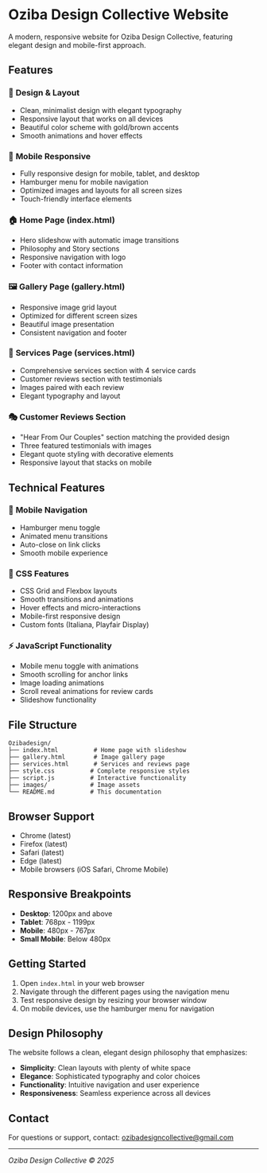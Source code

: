 # Oziba Design Collective Website

A modern, responsive website for Oziba Design Collective, featuring elegant design and mobile-first approach.

## Features

### 🎨 **Design & Layout**
- Clean, minimalist design with elegant typography
- Responsive layout that works on all devices
- Beautiful color scheme with gold/brown accents
- Smooth animations and hover effects

### 📱 **Mobile Responsive**
- Fully responsive design for mobile, tablet, and desktop
- Hamburger menu for mobile navigation
- Optimized images and layouts for all screen sizes
- Touch-friendly interface elements

### 🏠 **Home Page (index.html)**
- Hero slideshow with automatic image transitions
- Philosophy and Story sections
- Responsive navigation with logo
- Footer with contact information

### 🖼️ **Gallery Page (gallery.html)**
- Responsive image grid layout
- Optimized for different screen sizes
- Beautiful image presentation
- Consistent navigation and footer

### 🎯 **Services Page (services.html)**
- Comprehensive services section with 4 service cards
- Customer reviews section with testimonials
- Images paired with each review
- Elegant typography and layout

### 🎭 **Customer Reviews Section**
- "Hear From Our Couples" section matching the provided design
- Three featured testimonials with images
- Elegant quote styling with decorative elements
- Responsive layout that stacks on mobile

## Technical Features

### 📱 **Mobile Navigation**
- Hamburger menu toggle
- Animated menu transitions
- Auto-close on link clicks
- Smooth mobile experience

### 🎨 **CSS Features**
- CSS Grid and Flexbox layouts
- Smooth transitions and animations
- Hover effects and micro-interactions
- Mobile-first responsive design
- Custom fonts (Italiana, Playfair Display)

### ⚡ **JavaScript Functionality**
- Mobile menu toggle with animations
- Smooth scrolling for anchor links
- Image loading animations
- Scroll reveal animations for review cards
- Slideshow functionality

## File Structure

```
Ozibadesign/
├── index.html          # Home page with slideshow
├── gallery.html        # Image gallery page
├── services.html       # Services and reviews page
├── style.css          # Complete responsive styles
├── script.js          # Interactive functionality
├── images/            # Image assets
└── README.md          # This documentation
```

## Browser Support

- Chrome (latest)
- Firefox (latest)
- Safari (latest)
- Edge (latest)
- Mobile browsers (iOS Safari, Chrome Mobile)

## Responsive Breakpoints

- **Desktop**: 1200px and above
- **Tablet**: 768px - 1199px
- **Mobile**: 480px - 767px
- **Small Mobile**: Below 480px

## Getting Started

1. Open `index.html` in your web browser
2. Navigate through the different pages using the navigation menu
3. Test responsive design by resizing your browser window
4. On mobile devices, use the hamburger menu for navigation

## Design Philosophy

The website follows a clean, elegant design philosophy that emphasizes:
- **Simplicity**: Clean layouts with plenty of white space
- **Elegance**: Sophisticated typography and color choices
- **Functionality**: Intuitive navigation and user experience
- **Responsiveness**: Seamless experience across all devices

## Contact

For questions or support, contact: ozibadesigncollective@gmail.com

---

*Oziba Design Collective © 2025*